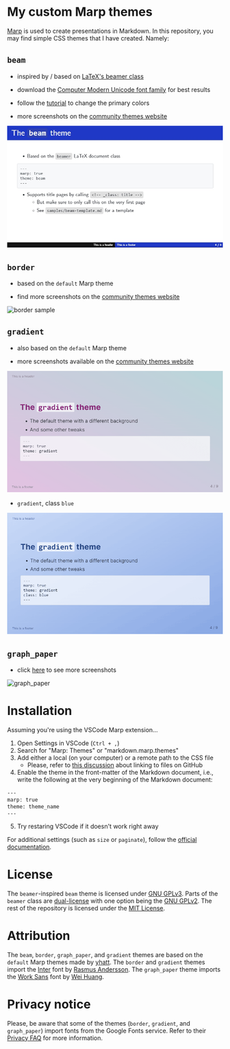 # My custom Marp themes

[Marp](https://marp.app/) is used to create presentations in Markdown. In this repository, you may find simple CSS themes that I have created. Namely:

## `beam`

- inspired by / based on [LaTeX's beamer class](https://github.com/josephwright/beamer)

- download the [Computer Modern Unicode font family](https://ctan.org/pkg/cm-unicode?lang=en) for best results
- follow the [tutorial](how-to/beam_custom.md) to change the primary colors
- more screenshots on the [community themes website](https://rnd195.github.io/marp-community-themes/theme/beam.html)

![beam sample](./samples/beam.jpg)

## `border`

- based on the `default` Marp theme

- find more screenshots on the [community themes website](https://rnd195.github.io/marp-community-themes/theme/border.html)


![border sample](./samples/border.png)

## `gradient`

- also based on the `default` Marp theme

- more screenshots available on the [community themes website](https://rnd195.github.io/marp-community-themes/theme/gradient.html)


![gradient1 sample](./samples/gradient.png)

- `gradient`, class `blue`

![gradient-blue](samples/gradient-blue.png)

## `graph_paper`

- click [here](https://rnd195.github.io/marp-community-themes/theme/graph_paper.html) to see more screenshots

![graph_paper](samples/graph_paper.png)



# Installation

Assuming you're using the VSCode Marp extension…

1. Open Settings in VSCode (`Ctrl + ,`)
2. Search for "Marp: Themes" or "markdown.marp.themes"
3. Add either a local (on your computer) or a remote path to the CSS file
   - Please, refer to [this discussion](https://stackoverflow.com/questions/17341122/link-and-execute-external-javascript-file-hosted-on-github/) about linking to files on GitHub
4. Enable the theme in the front-matter of the Markdown document, i.e., write the following at the very beginning of the Markdown document:

```
---
marp: true
theme: theme_name
---
```

5. Try restaring VSCode if it doesn't work right away

For additional settings (such as `size` or `paginate`), follow the [official documentation](https://github.com/marp-team/marp/blob/main/website/docs/guide/directives.md).

# License

The `beamer`-inspired `beam` theme is licensed under [GNU GPLv3](https://github.com/rnd195/my-marp-themes/blob/main/LICENSE_beamer). Parts of the `beamer` class are [dual-license](https://github.com/josephwright/beamer/blob/main/LICENSE.md) with one option being the [GNU GPLv2](https://github.com/rnd195/my-marp-themes/blob/live/LICENSE_GPLv2). The rest of the repository is licensed under the [MIT License](https://github.com/rnd195/my-marp-themes/blob/main/LICENSE).


# Attribution

The `beam`, `border`, `graph_paper`, and `gradient` themes are based on the `default` Marp themes made by [yhatt](https://github.com/marp-team/marp-core/tree/main/themes). The `border` and `gradient` themes import the [Inter](https://fonts.google.com/specimen/Inter) font by [Rasmus Andersson](https://rsms.me/). The `graph_paper` theme imports the [Work Sans](https://github.com/weiweihuanghuang/Work-Sans) font by [Wei Huang](https://github.com/weiweihuanghuang).

# Privacy notice

Please, be aware that some of the themes (`border`, `gradient`, and `graph_paper`) import fonts from the Google Fonts service. Refer to their [Privacy FAQ](https://developers.google.com/fonts/faq/privacy) for more information.